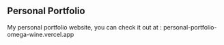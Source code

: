 ## Personal Portfolio

My personal portfolio website, you can check it out at : personal-portfolio-omega-wine.vercel.app
